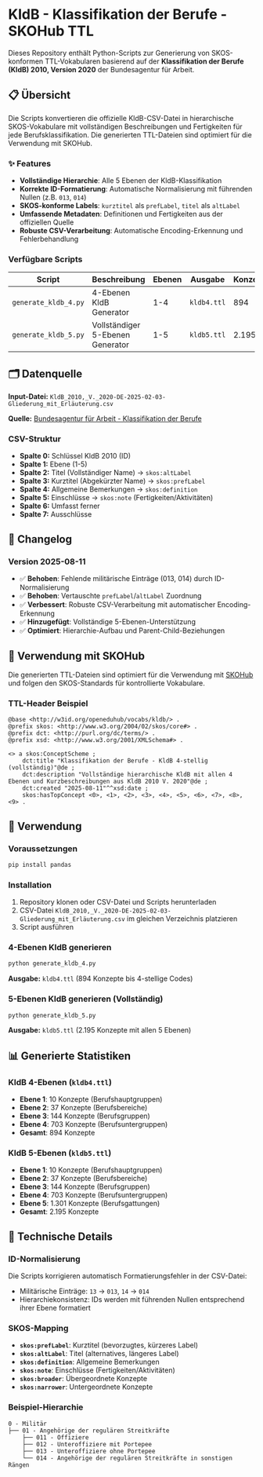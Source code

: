 # KldB - Klassifikation der Berufe - SKOHub TTL

Dieses Repository enthält Python-Scripts zur Generierung von SKOS-konformen TTL-Vokabularen basierend auf der **Klassifikation der Berufe (KldB) 2010, Version 2020** der Bundesagentur für Arbeit.

## 📋 Übersicht

Die Scripts konvertieren die offizielle KldB-CSV-Datei in hierarchische SKOS-Vokabulare mit vollständigen Beschreibungen und Fertigkeiten für jede Berufsklassifikation. Die generierten TTL-Dateien sind optimiert für die Verwendung mit SKOHub.

### ✨ Features

- **Vollständige Hierarchie**: Alle 5 Ebenen der KldB-Klassifikation
- **Korrekte ID-Formatierung**: Automatische Normalisierung mit führenden Nullen (z.B. `013`, `014`)
- **SKOS-konforme Labels**: `kurztitel` als `prefLabel`, `titel` als `altLabel`
- **Umfassende Metadaten**: Definitionen und Fertigkeiten aus der offiziellen Quelle
- **Robuste CSV-Verarbeitung**: Automatische Encoding-Erkennung und Fehlerbehandlung

### Verfügbare Scripts

| Script | Beschreibung | Ebenen | Ausgabe | Konzepte |
|--------|-------------|--------|---------|----------|
| `generate_kldb_4.py` | 4-Ebenen KldB Generator | 1-4 | `kldb4.ttl` | 894 |
| `generate_kldb_5.py` | Vollständiger 5-Ebenen Generator | 1-5 | `kldb5.ttl` | 2.195 |

## 🗂️ Datenquelle

**Input-Datei:** `KldB_2010,_V._2020-DE-2025-02-03-Gliederung_mit_Erläuterung.csv`

**Quelle:** [Bundesagentur für Arbeit - Klassifikation der Berufe](https://statistik.arbeitsagentur.de/DE/Navigation/Grundlagen/Klassifikationen/Klassifikation-der-Berufe/KldB2010-Fassung2020/Systematik-Verzeichnisse/Systematik-Verzeichnisse-Nav.html)

### CSV-Struktur
- **Spalte 0:** Schlüssel KldB 2010 (ID)
- **Spalte 1:** Ebene (1-5)
- **Spalte 2:** Titel (Vollständiger Name) → `skos:altLabel`
- **Spalte 3:** Kurztitel (Abgekürzter Name) → `skos:prefLabel`
- **Spalte 4:** Allgemeine Bemerkungen → `skos:definition`
- **Spalte 5:** Einschlüsse → `skos:note` (Fertigkeiten/Aktivitäten)
- **Spalte 6:** Umfasst ferner
- **Spalte 7:** Ausschlüsse

## 📝 Changelog

### Version 2025-08-11
- ✅ **Behoben**: Fehlende militärische Einträge (013, 014) durch ID-Normalisierung
- ✅ **Behoben**: Vertauschte `prefLabel`/`altLabel` Zuordnung
- ✅ **Verbessert**: Robuste CSV-Verarbeitung mit automatischer Encoding-Erkennung
- ✅ **Hinzugefügt**: Vollständige 5-Ebenen-Unterstützung
- ✅ **Optimiert**: Hierarchie-Aufbau und Parent-Child-Beziehungen

## 🎯 Verwendung mit SKOHub

Die generierten TTL-Dateien sind optimiert für die Verwendung mit [SKOHub](https://skohub.io/) und folgen den SKOS-Standards für kontrollierte Vokabulare.

### TTL-Header Beispiel
```turtle
@base <http://w3id.org/openeduhub/vocabs/kldb/> .
@prefix skos: <http://www.w3.org/2004/02/skos/core#> .
@prefix dct: <http://purl.org/dc/terms/> .
@prefix xsd: <http://www.w3.org/2001/XMLSchema#> .

<> a skos:ConceptScheme ;
    dct:title "Klassifikation der Berufe - KldB 4-stellig (vollständig)"@de ;
    dct:description "Vollständige hierarchische KldB mit allen 4 Ebenen und Kurzbeschreibungen aus KldB 2010 V. 2020"@de ;
    dct:created "2025-08-11"^^xsd:date ;
    skos:hasTopConcept <0>, <1>, <2>, <3>, <4>, <5>, <6>, <7>, <8>, <9> .
```

## 🚀 Verwendung

### Voraussetzungen

```bash
pip install pandas
```

### Installation

1. Repository klonen oder CSV-Datei und Scripts herunterladen
2. CSV-Datei `KldB_2010,_V._2020-DE-2025-02-03-Gliederung_mit_Erläuterung.csv` im gleichen Verzeichnis platzieren
3. Script ausführen

### 4-Ebenen KldB generieren

```bash
python generate_kldb_4.py
```

**Ausgabe:** `kldb4.ttl` (894 Konzepte bis 4-stellige Codes)

### 5-Ebenen KldB generieren (Vollständig)

```bash
python generate_kldb_5.py
```

**Ausgabe:** `kldb5.ttl` (2.195 Konzepte mit allen 5 Ebenen)

## 📊 Generierte Statistiken

### KldB 4-Ebenen (`kldb4.ttl`)
- **Ebene 1**: 10 Konzepte (Berufshauptgruppen)
- **Ebene 2**: 37 Konzepte (Berufsbereiche) 
- **Ebene 3**: 144 Konzepte (Berufsgruppen)
- **Ebene 4**: 703 Konzepte (Berufsuntergruppen)
- **Gesamt**: 894 Konzepte

### KldB 5-Ebenen (`kldb5.ttl`)
- **Ebene 1**: 10 Konzepte (Berufshauptgruppen)
- **Ebene 2**: 37 Konzepte (Berufsbereiche)
- **Ebene 3**: 144 Konzepte (Berufsgruppen) 
- **Ebene 4**: 703 Konzepte (Berufsuntergruppen)
- **Ebene 5**: 1.301 Konzepte (Berufsgattungen)
- **Gesamt**: 2.195 Konzepte

## 🔧 Technische Details

### ID-Normalisierung
Die Scripts korrigieren automatisch Formatierungsfehler in der CSV-Datei:
- Militärische Einträge: `13` → `013`, `14` → `014`
- Hierarchiekonsistenz: IDs werden mit führenden Nullen entsprechend ihrer Ebene formatiert

### SKOS-Mapping
- **`skos:prefLabel`**: Kurztitel (bevorzugtes, kürzeres Label)
- **`skos:altLabel`**: Titel (alternatives, längeres Label)
- **`skos:definition`**: Allgemeine Bemerkungen
- **`skos:note`**: Einschlüsse (Fertigkeiten/Aktivitäten)
- **`skos:broader`**: Übergeordnete Konzepte
- **`skos:narrower`**: Untergeordnete Konzepte

### Beispiel-Hierarchie
```
0 - Militär
├── 01 - Angehörige der regulären Streitkräfte
    ├── 011 - Offiziere
    ├── 012 - Unteroffiziere mit Portepee
    ├── 013 - Unteroffiziere ohne Portepee
    └── 014 - Angehörige der regulären Streitkräfte in sonstigen Rängen
```

